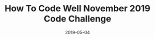 ---
path: "/2019/november"
date: "2019-05-04"
title: "How To Code Well November 2019 Code Challenge"
---